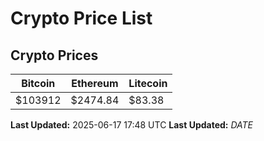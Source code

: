 # Crypto Price List

## Crypto Prices
| Bitcoin | Ethereum | Litecoin |
| ------- | -------- | -------- |
| $103912 | $2474.84 | $83.38 |
**Last Updated:** 2025-06-17 17:48 UTC
**Last Updated:** $DATE$
